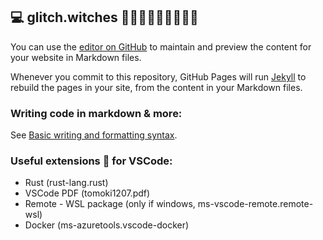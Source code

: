 ## 💻 glitch.witches 🧙‍♀️✨🧙🏿‍♀️🧙🏻‍♀️

You can use the [editor on GitHub](https://github.com/wiredsister/glitch.witches/edit/gh-pages/index.md) to maintain and preview the content for your website in Markdown files.

Whenever you commit to this repository, GitHub Pages will run [Jekyll](https://jekyllrb.com/) to rebuild the pages in your site, from the content in your Markdown files.

### Writing code in markdown & more:
See [Basic writing and formatting syntax](https://docs.github.com/en/github/writing-on-github/getting-started-with-writing-and-formatting-on-github/basic-writing-and-formatting-syntax).

### Useful extensions 💾 for VSCode:
   - Rust (rust-lang.rust)
   - VSCode PDF (tomoki1207.pdf)
   - Remote - WSL package (only if windows, ms-vscode-remote.remote-wsl)
   - Docker (ms-azuretools.vscode-docker)

